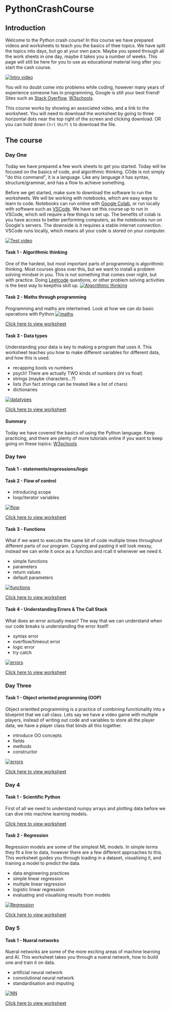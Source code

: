 # PythonCrashCourse

## Introduction

Welcome to the Python crash course! In this course we have prepared videos and worksheets to teach you the basics of thee topics. We have split the topics into days, but go at your own pace. Maybe you speed through all the work sheets in one day, maybe it takes you a number of weeks. This page will still be here for you to use as educational material long after you start the cash course. 

[![Intro video](https://img.youtube.com/vi/HSeTorzswvc/0.jpg)](https://www.youtube.com/watch?v=HSeTorzswvc)

You will no doubt come into problems while coding, however many years of experience someone has in programming, Google is still your best friend! Sites such as <a href="https://stackoverflow.com/">Stack Overflow</a>, <a href="https://www.w3schools.com/python/">W3schools</a>.

This course works by showing an associated video, and a link to the worksheet. You will need to download the worksheet by going to three horizontal dots near the top right of the screen and clicking download. OR you can hold down ```Ctrl``` ```Shift``` ```S``` to download the file. 

## The course

### Day One
Today we have prepared a few work sheets to get you started. Today will be focused on the basics of code, and algorithmic thinking. COde is not simply "do this command", it is a language. Like any language it has syntax, structure/grammar, and has a flow to achieve something. 

Before we get started, make sure to download the software to run the worksheets. We will be working with notebooks, which are easy ways to learn to code. Notebooks can run online with <a href="https://colab.research.google.com/">Google Colab</a>, or run locally with software such as <a href="https://code.visualstudio.com/">VSCode</a>. We have set this course up to run in VSCode, which will require a few things to set up. The benefits of colab is you have access to better performing computers, as the notebooks run on Google's servers. The downside is it requires a stable internet connection. VSCode runs locally, which means all your code is stored on your computer. 

[![Test video](https://img.youtube.com/vi/HSeTorzswvc/0.jpg)](https://www.youtube.com/watch?v=HSeTorzswvc)

#### Task 1 - Algorithmic thinking
One of the hardest, but most important parts of programming is algorithmic thinking. Most courses gloss over this, but we want to install a problem solving mindset in you. This is not something that comes over night, but with practice. Doing <a href="https://leetcode.com/">Leetcode</a> questions, or other problem solving activities is the best way to keepthis skill up.
[![Algorithmic thinking](https://img.youtube.com/vi/HSeTorzswvc/0.jpg)](https://www.youtube.com/watch?v=HSeTorzswvc)


#### Task 2 - Maths through programming
Programming and maths are intertwined. Look at how we can do basic operations with Python
[![maths](https://img.youtube.com/vi/HSeTorzswvc/0.jpg)](https://www.youtube.com/watch?v=HSeTorzswvc)

<a href="https://github.com/SussexPAL/PythonCrashCourse/blob/main/Worksheets/day_1_maths_through_programming.ipynb">Click here to view worksheet</a>

#### Task 3 - Data types
Understanding your data is key to making a program that uses it. This worksheet teaches you how to make different variables for different data, and how this is used.

* recapping bools vs numbers
* psych! There are actually TWO kinds of numbers (int vs float)
* strings (maybe characters...?)
* lists (fun fact strings can be treated like a list of chars)
* dictionaries
  
[![datatypes](https://img.youtube.com/vi/HSeTorzswvc/0.jpg)](https://www.youtube.com/watch?v=HSeTorzswvc)

<a href="https://github.com/SussexPAL/PythonCrashCourse/blob/main/Worksheets/day_1_data_types.ipynb">Click here to view worksheet</a>

#### Summary
Today we have covered the basics of using the Python language. Keep practicing, and there are plenty of more tutorials online if you want to keep going on these topics:
<a href="https://www.w3schools.com/python/">W3schools</a>

### Day two

#### Task 1 - statements/expressions/logic


#### Task 2 - Flow of control

* introducing scope
* loop/iterator variables
  
[![flow](https://img.youtube.com/vi/HSeTorzswvc/0.jpg)](https://www.youtube.com/watch?v=HSeTorzswvc)

<a href="https://github.com/SussexPAL/PythonCrashCourse/blob/main/Worksheets/day_2_flow_of_control.ipynb">Click here to view worksheet</a>

#### Task 3 - Functions
What if we want to execute the same bit of code multiple times throughout different parts of our program. Copying and pasting it will look messy, instead we can write it once as a function and rcall it whenever we need it.
* simple functions
* parameters
* return values
* default parameters

  
[![functions](https://img.youtube.com/vi/HSeTorzswvc/0.jpg)](https://www.youtube.com/watch?v=HSeTorzswvc)

<a href="https://github.com/SussexPAL/PythonCrashCourse/blob/main/Worksheets/day_2_functions.ipynb">Click here to view worksheet</a>

#### Task 4 - Understanding Errors & The Call Stack
What does an error actually mean? The way that we can understand when our code breaks is understanding the error itself!
* syntax error
* overflow/timeout error
* logic error
* try catch

  
[![errors](https://img.youtube.com/vi/HSeTorzswvc/0.jpg)](https://www.youtube.com/watch?v=HSeTorzswvc)

<a href="https://github.com/SussexPAL/PythonCrashCourse/blob/main/Worksheets/day_2_understanding_errors.ipynb">Click here to view worksheet</a>

### Day Three

#### Task 1 - Object oriented programming (OOP)
Object orientted programming is a practice of combining functionality into a blueprint that we call class. Lets say we have a video game with multiple players, instead of writing out code and variables to store all the player data, we have a player class that binds all this together.
* introduce OO concepts
* fields
* methods
* constructor
  
[![errors](https://img.youtube.com/vi/HSeTorzswvc/0.jpg)](https://www.youtube.com/watch?v=HSeTorzswvc)

<a href="https://github.com/SussexPAL/PythonCrashCourse/blob/main/Worksheets/day_2_object_oriented_programming.ipynb">Click here to view worksheet</a>

### Day 4

#### Task 1 - Scientific Python
First of all we need to understand numpy arrays and plotting data before we can dive into machine learning models. 

<a href="https://github.com/SussexPAL/PythonCrashCourse/blob/main/Worksheets/day_4_scientific_python.ipynb">Click here to view worksheet</a>

#### Task 2 - Regression
Regression models are some of the simplest ML models. In simple terms they fit a line to data, however there are a few different approaches to this. This worksheet guides you through loading in a dataset, visualising it, and training a model to predict the data.
* data engineering practices
* simple linear regression
* multiple linear regression
* logistic linear regression
* evaluating and visualising results from models

  
[![Regression](https://img.youtube.com/vi/HSeTorzswvc/0.jpg)](https://www.youtube.com/watch?v=HSeTorzswvc)

<a href="https://github.com/SussexPAL/PythonCrashCourse/blob/main/Worksheets/day_4_regression.ipynb">Click here to view worksheet</a>
### Day 5

#### Task 1 - Nueral networks
Nueral networks are some of the more exciting areas of machine learning and AI. This worksheet takes you through a nueral network, how to build one and train it on data. 
* artificial neural network
* convolutional neural network
* standardisation and imputing

  
[![NN](https://img.youtube.com/vi/HSeTorzswvc/0.jpg)](https://www.youtube.com/watch?v=HSeTorzswvc)

<a href="https://github.com/SussexPAL/PythonCrashCourse/blob/main/Worksheets/day_5_neural_networks.ipynb">Click here to view worksheet</a>

